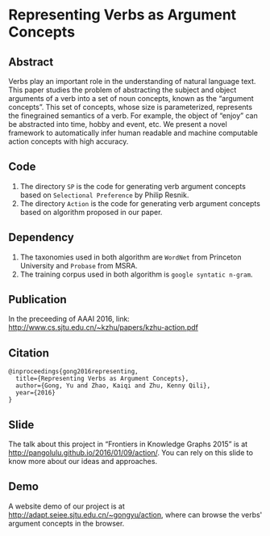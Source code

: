 Representing Verbs as Argument Concepts
====================================
## Abstract
Verbs play an important role in the understanding of natural language text. This paper studies the problem of abstracting the subject and object arguments of a verb into a set of noun concepts, known as the “argument concepts”. This set of concepts, whose size is parameterized, represents the finegrained semantics of a verb. For example, the object of “enjoy” can be abstracted into time, hobby and event, etc. We present a novel framework to automatically infer human readable and machine computable action concepts with high accuracy.

## Code
1. The directory `SP` is the code for generating verb argument concepts based on `Selectional Preference` by Philip Resnik.
2. The directory `Action` is the code for generating verb argument concepts based on algorithm proposed in our paper.

## Dependency
1. The taxonomies used in both algorithm are `WordNet` from Princeton University and `Probase` from MSRA.
2. The training corpus used in both algorithm is `google syntatic n-gram`.

## Publication
In the preceeding of AAAI 2016, link: <http://www.cs.sjtu.edu.cn/~kzhu/papers/kzhu-action.pdf>

## Citation
```
@inproceedings{gong2016representing,
  title={Representing Verbs as Argument Concepts},
  author={Gong, Yu and Zhao, Kaiqi and Zhu, Kenny Qili},
  year={2016}
}
```

## Slide
The talk about this project in “Frontiers in Knowledge Graphs 2015” is at <http://pangolulu.github.io/2016/01/09/action/>. You can rely on this slide to know more about our ideas and approaches.

## Demo
A website demo of our project is at <http://adapt.seiee.sjtu.edu.cn/~gongyu/action>, where can browse the verbs' argument concepts in the browser.
